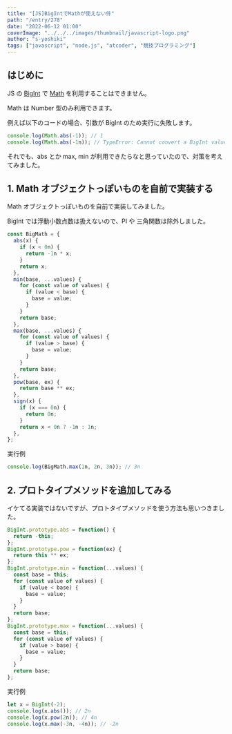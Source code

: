 ```yaml
---
title: "[JS]BigIntでMathが使えない件"
path: "/entry/278"
date: "2022-06-12 01:00"
coverImage: "../../../images/thumbnail/javascript-logo.png"
author: "s-yoshiki"
tags: ["javascript", "node.js", "atcoder", "競技プログラミング"]
---
```


## はじめに

JS の [BigInt](https://developer.mozilla.org/ja/docs/Web/JavaScript/Reference/Global_Objects/BigInt)
で [Math](https://developer.mozilla.org/ja/docs/Web/JavaScript/Reference/Global_Objects/Math)
を利用することはできません。

Math は Number 型のみ利用できます。

例えば以下のコードの場合、引数が BigInt のため実行に失敗します。

```js
console.log(Math.abs(-1)); // 1
console.log(Math.abs(-1n)); // TypeError: Cannot convert a BigInt value to a number
```

それでも、abs とか max, min が利用できたらなと思っていたので、対策を考えてみました。

## 1. Math オブジェクトっぽいものを自前で実装する

Math オブジェクトっぽいものを自前で実装してみました。

BigInt では浮動小数点数は扱えないので、PI や 三角関数は除外しました。

```js
const BigMath = {
  abs(x) {
    if (x < 0n) {
      return -1n * x;
    }
    return x;
  },
  min(base, ...values) {
    for (const value of values) {
      if (value < base) {
        base = value;
      }
    }
    return base;
  },
  max(base, ...values) {
    for (const value of values) {
      if (value > base) {
        base = value;
      }
    }
    return base;
  },
  pow(base, ex) {
    return base ** ex;
  },
  sign(x) {
    if (x === 0n) {
      return 0n;
    }
    return x < 0n ? -1n : 1n;
  },
};
```

実行例

```js
console.log(BigMath.max(1n, 2n, 3n)); // 3n
```

## 2. プロトタイプメソッドを追加してみる

イケてる実装ではないですが、プロトタイプメソッドを使う方法も思いつきました。

```js
BigInt.prototype.abs = function() {
  return -this;
};
BigInt.prototype.pow = function(ex) {
  return this ** ex;
};
BigInt.prototype.min = function(...values) {
  const base = this;
  for (const value of values) {
    if (value < base) {
      base = value;
    }
  }
  return base;
};
BigInt.prototype.max = function(...values) {
  const base = this;
  for (const value of values) {
    if (value > base) {
      base = value;
    }
  }
  return base;
};
```

実行例

```js
let x = BigInt(-2);
console.log(x.abs()); // 2n
console.log(x.pow(2n)); // 4n
console.log(x.max(-3n, -4n)); // -2n
```
